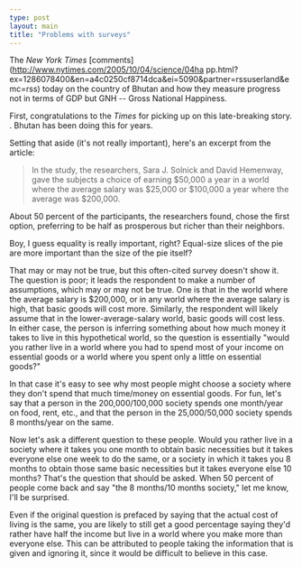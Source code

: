```yaml
---
type: post
layout: main
title: "Problems with surveys"
---
```

The _New York Times_ [comments](http://www.nytimes.com/2005/10/04/science/04ha
pp.html?ex=1286078400&en=a4c0250cf8714dca&ei=5090&partner=rssuserland&emc=rss)
today on the country of Bhutan and how they measure progress not in terms of
GDP but GNH -- Gross National Happiness.

  
First, congratulations to the _Times_ for picking up on this late-breaking
story. </sarcasm>. Bhutan has been doing this for years.

  
Setting that aside (it's not really important), here's an excerpt from the
article:

> In the study, the researchers, Sara J. Solnick and David Hemenway, gave the
subjects a choice of earning $50,000 a year in a world where the average
salary was $25,000 or $100,000 a year where the average was $200,000.

  
About 50 percent of the participants, the researchers found, chose the first
option, preferring to be half as prosperous but richer than their neighbors.

Boy, I guess equality is really important, right? Equal-size slices of the pie
are more important than the size of the pie itself?

  
That may or may not be true, but this often-cited survey doesn't show it. The
question is poor; it leads the respondent to make a number of assumptions,
which may or may not be true. One is that in the world where the average
salary is $200,000, or in any world where the average salary is high, that
basic goods will cost more. Similarly, the respondent will likely assume that
in the lower-average-salary world, basic goods will cost less. In either case,
the person is inferring something about how much money it takes to live in
this hypothetical world, so the question is essentially "would you rather live
in a world where you had to spend most of your income on essential goods or a
world where you spent only a little on essential goods?"

  
In that case it's easy to see why most people might choose a society where
they don't spend that much time/money on essential goods. For fun, let's say
that a person in the 200,000/100,000 society spends one month/year on food,
rent, etc., and that the person in the 25,000/50,000 society spends 8
months/year on the same.

  
Now let's ask a different question to these people. Would you rather live in a
society where it takes you one month to obtain basic necessities but it takes
everyone else one week to do the same, or a society in which it takes you 8
months to obtain those same basic necessities but it takes everyone else 10
months? That's the question that should be asked. When 50 percent of people
come back and say "the 8 months/10 months society," let me know, I'll be
surprised.

  
Even if the original question is prefaced by saying that the actual cost of
living is the same, you are likely to still get a good percentage saying
they'd rather have half the income but live in a world where you make more
than everyone else. This can be attributed to people taking the information
that is given and ignoring it, since it would be difficult to believe in this
case.


